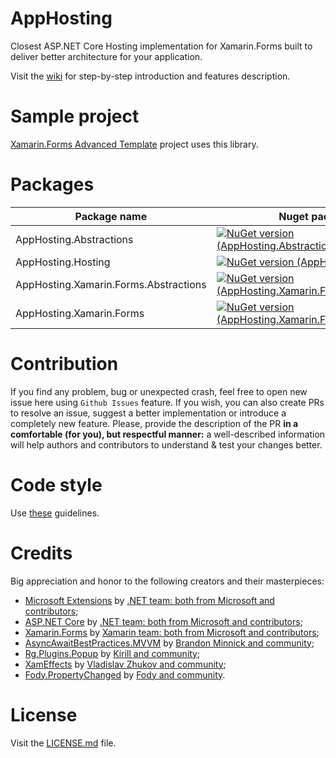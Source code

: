 # AppHosting
Closest ASP.NET Core Hosting implementation for Xamarin.Forms built to deliver better architecture for your application.

Visit the [wiki](https://github.com/SnowPowerCore/AppHosting/wiki) for step-by-step introduction and features description.

# Sample project
[Xamarin.Forms Advanced Template](https://github.com/SnowPowerCore/Xamarin-Forms-Advanced-Template) project uses this library.

# Packages
| Package name      | Nuget package |
| ----------------- | ------------- |
| AppHosting.Abstractions | [![NuGet version (AppHosting.Abstractions)](https://img.shields.io/nuget/v/AppHosting.Abstractions.svg?style=flat-square)](https://www.nuget.org/packages/AppHosting.Abstractions/)|
| AppHosting.Hosting         |  [![NuGet version (AppHosting.Hosting)](https://img.shields.io/nuget/v/AppHosting.Hosting.svg?style=flat-square)](https://www.nuget.org/packages/AppHosting.Hosting/)|
| AppHosting.Xamarin.Forms.Abstractions | [![NuGet version (AppHosting.Xamarin.Forms.Abstractions)](https://img.shields.io/nuget/v/AppHosting.Xamarin.Forms.Abstractions.svg?style=flat-square)](https://www.nuget.org/packages/AppHosting.Xamarin.Forms.Abstractions/)|
| AppHosting.Xamarin.Forms         |  [![NuGet version (AppHosting.Xamarin.Forms)](https://img.shields.io/nuget/v/AppHosting.Xamarin.Forms.svg?style=flat-square)](https://www.nuget.org/packages/AppHosting.Xamarin.Forms/)|

# Contribution
If you find any problem, bug or unexpected crash, feel free to open new issue here using `Github Issues` feature. If you wish, you can also create PRs to resolve an issue, suggest a better implementation or introduce a completely new feature.
Please, provide the description of the PR **in a comfortable (for you), but respectful manner:** a well-described information will help authors and contributors to understand & test your changes better.

# Code style
Use [these](https://docs.microsoft.com/en-us/dotnet/standard/design-guidelines/) guidelines.

# Credits
Big appreciation and honor to the following creators and their masterpieces:
- [Microsoft Extensions](https://github.com/dotnet/extensions) by [.NET team: both from Microsoft and contributors](https://github.com/dotnet);
- [ASP.NET Core](https://github.com/dotnet/aspnetcore) by [.NET team: both from Microsoft and contributors](https://github.com/dotnet);
- [Xamarin.Forms](https://github.com/xamarin/Xamarin.Forms) by [Xamarin team: both from Microsoft and contributors](https://github.com/xamarin);
- [AsyncAwaitBestPractices.MVVM](https://github.com/brminnick/AsyncAwaitBestPractices) by [Brandon Minnick and community](https://github.com/brminnick);
- [Rg.Plugins.Popup](https://github.com/rotorgames/Rg.Plugins.Popup) by [Kirill and community](https://github.com/rotorgames);
- [XamEffects](https://github.com/mrxten/XamEffects) by [Vladislav Zhukov and community](https://github.com/mrxten);
- [Fody.PropertyChanged](https://github.com/Fody/PropertyChanged) by [Fody and community](https://github.com/Fody).

# License
Visit the [LICENSE.md](https://github.com/SnowPowerCore/AppHosting/blob/main/LICENSE.md) file.
